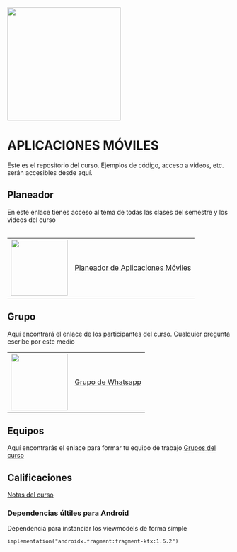 <img width="256" src="https://www.icesi.edu.co/launiversidad/images/La_universidad/logo_icesi.png">

# APLICACIONES MÓVILES
Este es el repositorio del curso. Ejemplos de código, acceso a videos, etc. serán accesibles desde aquí.


## Planeador
En este enlace tienes acceso al tema de todas las clases del semestre y los videos del curso<br><br>


<table style="border-collapse: collapse; border: none;" border="0">
  <tr>
    <td>
      <a href="https://miro.com/app/board/o9J_l2waJG0=">
        <img src="https://store-images.s-microsoft.com/image/apps.59334.13959754522315136.c4ea2415-8e3c-42bf-8f77-e885eb7c11a1.be6eacf3-e0b4-4478-9abc-47192806c1b5?mode=scale&q=90&h=300&w=300" width="128">
      </a>
    </td>
    <td style="vertical-align: middle;">
      <a href="https://miro.com/app/board/o9J_l2waJG0=">
       Planeador de Aplicaciones Móviles
      </a>
    </td>
  </tr>
</table>

## Grupo
Aquí encontrará el enlace de los participantes del curso. Cualquier pregunta escribe por este medio
<table style="border-collapse: collapse; border: none;" border="0">
  <tr>
    <td>
      <a href="https://miro.com/app/board/o9J_l2waJG0=">
        <img src="https://upload.wikimedia.org/wikipedia/commons/thumb/6/6b/WhatsApp.svg/479px-WhatsApp.svg.png" width="128">
      </a>
    </td>
    <td style="vertical-align: middle;">
      <a href="https://chat.whatsapp.com/ItCC4adoQtaG3BRVoYRaDU">Grupo de Whatsapp</a>
    </td>
  </tr>
</table>

## Equipos
Aquí encontrarás el enlace para formar tu equipo de trabajo
<a href="https://docs.google.com/spreadsheets/d/1DxI8cZeS347uMUgJ3BxUp1snSkLxWV9lzOmIP-SC00g/edit?usp=sharing">Grupos del curso</a>

## Calificaciones
<a href="">Notas del curso</a>

### Dependencias últiles para Android
Dependencia para instanciar los viewmodels de forma simple
```
implementation("androidx.fragment:fragment-ktx:1.6.2")
```
